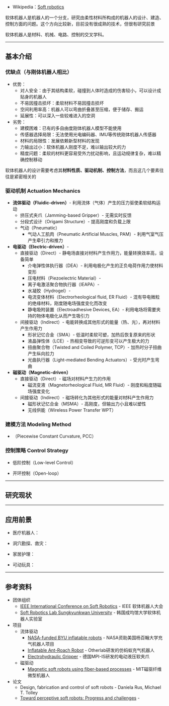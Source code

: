 + Wikipedia：[Soft robotics](https://en.wikipedia.org/wiki/Soft_robotics)

软体机器人是机器人的一个分支，研究由柔性材料所构成的机器人的设计、建造、控制方面的问题。这个方向比较新，目前没有很成熟的技术，但很有研究前景

软体机器人是材料、机械、电路、控制的交叉学科。

---
## 基本介绍

### 优缺点（与刚体机器人相比）

+ 优势：
	+ 对人安全：由于其结构柔软，碰撞到人体时造成的伤害较小，可以设计成贴身的机器人
	+ 不易因撞击损坏：柔软材料不易因撞击损坏
	+ 空间利用率高：机器人可以弯曲折叠甚至压缩，便于储存、搬运
	+ 延展性：可以深入一些较难进入的空洞
+ 劣势：
	+ 建模困难：已有的多自由度刚体机器人模型不能使用
	+ 传感器选择局限：无法使用光电编码器、IMU等传统刚体机器人传感器
	+ 材料的局限性：发展依赖新型材料的发现
	+ 力输出过小：软体机器人刚度不足，难以输出较大的力
	+ 精度问题：柔软的材料更容易受外力扰动影响，且运动规律复杂，难以精确控制移动

软体机器人的设计需要考虑其**材料性质、驱动机制、控制方法**，而且这几个要素往往是紧密相关的

### 驱动机制 Actuation Mechanics

+ **流体驱动（Fluidic-driven）**- 利用流体（气体）产生的压力驱使柔软结构运动
	+ 挤压式夹爪（Jamming-based Gripper）- 无需实时反馈
	+ 分段式设计（Origami Structure）- 提高刚度和负载上限
	+ 气动（Pneumatic）
		+ 气动人工肌肉（Pneumatic Artificial Muscles, PAM）- 利用气室气压产生牵引力和推力
+ **电驱动（Electric-driven）**- 
	+ 直接驱动（Direct）- 静电场直接对材料产生作用力，能量转换效率高，设备简单
		+ 介电弹性体执行器（DEA）- 利用电极化产生的正负电荷作用力使材料变形
		+ 压电材料（Piezoelectric Material）- 
		+ 离子电激活聚合物执行器（IEAPA）-
		+ 水凝胶（Hydrogel）- 
		+ 电流变体材料（Electrorheological fluid, ER Fluid）- 混有导电微粒的绝缘材料，刚度随电场强度变化而改变
		+ 静电吸附装置（Electroadhesive Devices, EA）- 利用电场将需要夹持的物体电极化从而产生吸引力
	+ 间接驱动（Indirect）- 电能转换成其他形式的能量（热、光），再对材料产生作用力
		+ 形状记忆合金（SMA）- 低温时柔软可塑，加热后恢复原来的形状
		+ 液晶弹性体（LCE）- 热相变导致的可逆形变可以产生极大的力
		+ 扭曲聚合物（Twisted and Coiled Polymer, TCP）-  加热时分子扭曲产生纵向拉力
		+ 光曲执行器（Light-mediated Bending Actuators）- 受光时产生弯曲
+ **磁驱动（Magnetic-driven）**
	+ 直接驱动（Direct）- 磁场对材料产生力的作用
		+ 磁流变液（Magnetorheological Fluid, MR Fluid）- 刚度和粘度随磁场强度变化
	+ 间接驱动（Indirect）- 磁场转化为其他形式的能量对材料产生作用力
		+ 磁形状记忆合金（MSMA）- 高刚度，但输出力小且难以塑性
		+ 无线供能（Wireless Power Transfer WPT）

### 建模方法 Modeling Method

+ （Piecewise Constant Curvature, PCC）


### 控制策略 Control Strategy

+ 低阶控制（Low-level Control）

+ 开环控制（Open-loop）

---
## 研究现状




---
## 应用前景

+ 医疗机器人：

+ 洞穴勘探、救灾：

+ 家居护理：

+ 可动玩具：

---
## 参考资料

+ 团体组织
	+ [IEEE International Conference on Soft Robotics](https://www.ieee-ras.org/conferences-workshops/fully-sponsored/robosoft) - IEEE 软体机器人大会
	+ [Soft Robotics Lab Sungkyunkwan University](https://www.youtube.com/@softroboticslab4460) - 韩国成均馆大学软体机器人实验室
+ 项目
	+ 流体驱动
		+ [NASA-funded BYU inflatable robots](https://www.youtube.com/watch?v=pjx9m5mONrE) - NASA资助美国杨百翰大学充气机器人项目
		+ [Inflatable Ant-Roach Robot](https://spectrum.ieee.org/inflatable-antroach-robot-is-big-enough-to-ride) - Otherlab研发的仿蚂蚁充气机器人
		+ [Electrohydraulic Gripper](https://www.youtube.com/watch?v=wWL5oMK_CRk) - 德国MPI-IS研发的电动液压软夹爪
	+ 磁驱动
		+ [Magnetic soft robots using fiber-based processes](https://www.youtube.com/watch?v=dQtXeYN57wk) - MIT磁驱纤维微型机器人
+ 论文
	+ Design, fabrication and control of soft robots - Daniela Rus, Michael T. Tolley
	+ [Toward perceptive soft robots: Progress and challenges](https://onlinelibrary.wiley.com/doi/full/10.1002/advs.201800541) - 